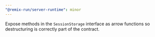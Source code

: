 ```yaml
---
"@remix-run/server-runtime": minor
---
```


Expose methods in the `SessionStorage` interface as arrow functions so destructuring is correctly part of the contract.
